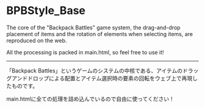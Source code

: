 # BPBStyle_Base
The core of the "Backpack Battles" game system, the drag-and-drop placement of items and the rotation of elements when selecting items, are reproduced on the web.

All the processing is packed in main.html, so feel free to use it!

---

「Backpack Battles」というゲームのシステムの中核である、アイテムのドラッグアンドドロップによる配置とアイテム選択時の要素の回転をウェブ上で再現したものです。

main.htmlに全ての処理を詰め込んでいるので自由に使ってください！
